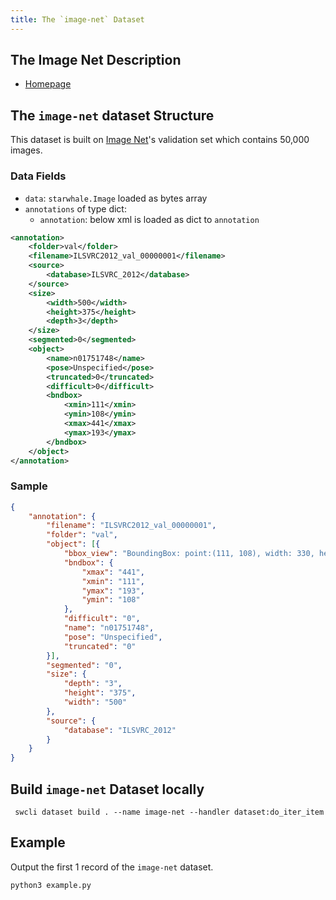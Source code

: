 ```yaml
---
title: The `image-net` Dataset
---
```


## The Image Net Description

- [Homepage](https://image-net.org/challenges/LSVRC/index.php)

## The `image-net` dataset Structure

This dataset is built on [Image Net](https://image-net.org/challenges/LSVRC/index.php)'s validation set which contains 50,000 images.

### Data Fields

- `data`: `starwhale.Image` loaded as bytes array
- `annotations` of type dict:
  - `annotation`: below xml is loaded as dict to `annotation`

```xml
<annotation>
	<folder>val</folder>
	<filename>ILSVRC2012_val_00000001</filename>
	<source>
		<database>ILSVRC_2012</database>
	</source>
	<size>
		<width>500</width>
		<height>375</height>
		<depth>3</depth>
	</size>
	<segmented>0</segmented>
	<object>
		<name>n01751748</name>
		<pose>Unspecified</pose>
		<truncated>0</truncated>
		<difficult>0</difficult>
		<bndbox>
			<xmin>111</xmin>
			<ymin>108</ymin>
			<xmax>441</xmax>
			<ymax>193</ymax>
		</bndbox>
	</object>
</annotation>
```

### Sample
```json
{
	"annotation": {
		"filename": "ILSVRC2012_val_00000001",
		"folder": "val",
		"object": [{
			"bbox_view": "BoundingBox: point:(111, 108), width: 330, height: 85",
			"bndbox": {
				"xmax": "441",
				"xmin": "111",
				"ymax": "193",
				"ymin": "108"
			},
			"difficult": "0",
			"name": "n01751748",
			"pose": "Unspecified",
			"truncated": "0"
		}],
		"segmented": "0",
		"size": {
			"depth": "3",
			"height": "375",
			"width": "500"
		},
		"source": {
			"database": "ILSVRC_2012"
		}
	}
}
```

## Build `image-net` Dataset locally

```shell
 swcli dataset build . --name image-net --handler dataset:do_iter_item
```

## Example

Output the first 1 record of the `image-net` dataset.

```shell
python3 example.py
```
